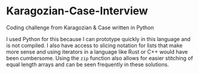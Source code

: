 # Karagozian-Case-Interview

Coding challenge from Karagozian &amp; Case written in Python

I used Python for this because I can prototype quickly in this language and is not compiled.
I also have access to slicing notation for lists that make more sense and using iterators in a language like Rust or C++ would have been cumbersome.
Using the `zip` function also allows for easier stitching of equal length arrays and can be seen frequently in these solutions.
